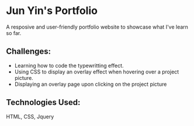 # Jun Yin's Portfolio
A resposive and user-friendly portfolio website to showcase what I've learn so far. 

## Challenges:
* Learning how to code the typewritting effect.
* Using CSS to display an overlay effect when hovering over a project picture.
* Displaying an overlay page upon clicking on the project picture

## Technologies Used:
HTML, CSS, Jquery

